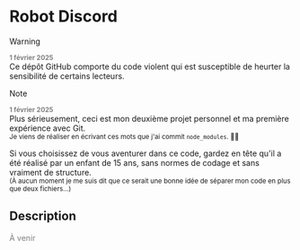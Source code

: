 # Robot Discord

> [!WARNING]
> <sup style="color:grey">**1 février 2025**</sup>
> <br/>
> Ce dépôt GitHub comporte du code violent qui est susceptible de heurter la sensibilité de certains lecteurs.
<p></p>

> [!NOTE]
> <sup style="color:grey">**1 février 2025**</sup>
> <br/>
> Plus sérieusement, ceci est mon deuxième projet personnel et ma première expérience avec Git.
> <br/>
> <sub>Je viens de réaliser en écrivant ces mots que j'ai commit `node_modules`. :man_facepalming:</sub>
>
> Si vous choisissez de vous aventurer dans ce code, gardez en tête qu'il a été réalisé par un enfant de 15 ans, sans normes de codage et sans vraiment de structure.
> <br/>
> <sub>(À aucun moment je me suis dit que ce serait une bonne idée de séparer mon code en plus que deux fichiers…)</sub>

## Description

<span style="color:grey">À venir</span>
